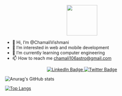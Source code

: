 <div id="header" align="center">
  <img src="https://media.giphy.com/media/KzJkzjggfGN5Py6nkT/giphy.gif" width="100"/>
</div>

- 👋 Hi, I’m @ChamaliVishmani
- 👀 I’m interested in web and mobile development
- 🌱 I’m currently learning computer engineering
- 📫 How to reach me chamali106astro@gmail.com

<div id="badges" align="center">
  <a href="https://www.linkedin.com/in/chamali-vishmani-221344202">
    <img src="https://img.shields.io/badge/LinkedIn-blue?style=for-the-badge&logo=linkedin&logoColor=white" alt="LinkedIn Badge"/>
  </a>
  <a href="https://twitter.com/CVishmani">
    <img src="https://img.shields.io/badge/Twitter-blue?style=for-the-badge&logo=twitter&logoColor=white" alt="Twitter Badge"/>
  </a>
</div>

<!---
ChamaliVishmani/ChamaliVishmani is a ✨ special ✨ repository because its `README.md` (this file) appears on your GitHub profile.
You can click the Preview link to take a look at your changes.
--->
![Anurag's GitHub stats](https://github-readme-stats.vercel.app/api?username=ChamaliVishmani&show_icons=true&theme=midnight-purple )

[![Top Langs](https://github-readme-stats.vercel.app/api/top-langs/?username=ChamaliVishmani&layout=compact)](https://github.com/anuraghazra/github-readme-stats)
